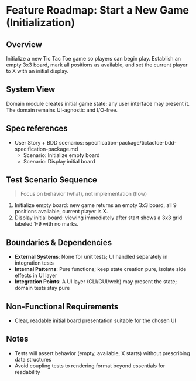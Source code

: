 # Feature Roadmap: Start a New Game (Initialization)

## Overview

Initialize a new Tic Tac Toe game so players can begin play. Establish an empty 3x3 board, mark all positions as available, and set the current player to X with an initial display.

## System View

Domain module creates initial game state; any user interface may present it. The domain remains UI-agnostic and I/O-free.

## Spec references

-   User Story + BDD scenarios: specification-package/tictactoe-bdd-specification-package.md
    -   Scenario: Initialize empty board
    -   Scenario: Display initial board

## Test Scenario Sequence

> Focus on behavior (what), not implementation (how)

1. Initialize empty board: new game returns an empty 3x3 board, all 9 positions available, current player is X.
2. Display initial board: viewing immediately after start shows a 3x3 grid labeled 1-9 with no marks.

## Boundaries & Dependencies

-   **External Systems**: None for unit tests; UI handled separately in integration tests
-   **Internal Patterns**: Pure functions; keep state creation pure, isolate side effects in UI layer
-   **Integration Points**: A UI layer (CLI/GUI/web) may present the state; domain tests stay pure

## Non-Functional Requirements

-   Clear, readable initial board presentation suitable for the chosen UI

## Notes

-   Tests will assert behavior (empty, available, X starts) without prescribing data structures
-   Avoid coupling tests to rendering format beyond essentials for readability

